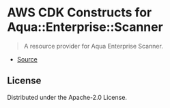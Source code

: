 # AWS CDK Constructs for Aqua::Enterprise::Scanner

> A resource provider for Aqua Enterprise Scanner.

* [Source](https://github.com/aquasecurity/aqua-helm.git)

## License

Distributed under the Apache-2.0 License.
